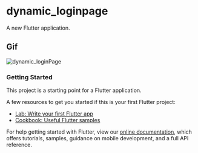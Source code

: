 # dynamic_loginpage

A new Flutter application.

## Gif
![dynamic_loginPage](https://user-images.githubusercontent.com/65519308/114029296-0b701f80-9882-11eb-92bc-3c751f160694.gif)

### Getting Started

This project is a starting point for a Flutter application.

A few resources to get you started if this is your first Flutter project:

- [Lab: Write your first Flutter app](https://flutter.dev/docs/get-started/codelab)
- [Cookbook: Useful Flutter samples](https://flutter.dev/docs/cookbook)

For help getting started with Flutter, view our
[online documentation](https://flutter.dev/docs), which offers tutorials,
samples, guidance on mobile development, and a full API reference.
